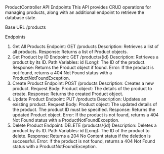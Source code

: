 ProductController API Endpoints
This API provides CRUD operations for managing products, along with an additional endpoint to retrieve the database state.

Base URL
/products

Endpoints
1. Get All Products
Endpoint: GET /products
Description: Retrieves a list of all products.
Response: Returns a list of Product objects.
2. Get Product by ID
Endpoint: GET /products/{id}
Description: Retrieves a product by its ID.
Path Variables:
id (Long): The ID of the product.
Response: Returns the Product object if found.
Error: If the product is not found, returns a 404 Not Found status with a ProductNotFoundException.
3. Create Product
Endpoint: POST /products
Description: Creates a new product.
Request Body:
Product object: The details of the product to create.
Response: Returns the created Product object.
4. Update Product
Endpoint: PUT /products
Description: Updates an existing product.
Request Body:
Product object: The updated details of the product. The product ID must be specified.
Response: Returns the updated Product object.
Error: If the product is not found, returns a 404 Not Found status with a ProductNotFoundException.
5. Delete Product
Endpoint: DELETE /products/{id}
Description: Deletes a product by its ID.
Path Variables:
id (Long): The ID of the product to delete.
Response: Returns a 204 No Content status if the deletion is successful.
Error: If the product is not found, returns a 404 Not Found status with a ProductNotFoundException.
